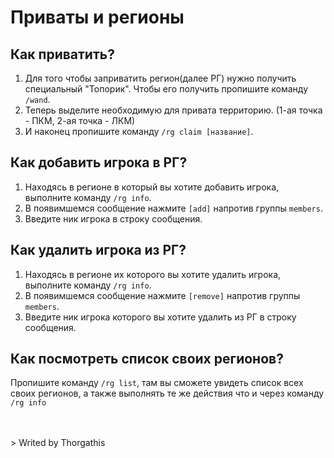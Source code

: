# Приваты и регионы

## Как приватить?

1. Для того чтобы заприватить регион(далее РГ) нужно получить специальный "Топорик". Чтобы его получить пропишите команду ```/wand```.
2. Теперь выделите необходимую для привата территорию. (1-ая точка - ПКМ, 2-ая точка - ЛКМ)
3. И наконец пропишите команду ```/rg claim [название]```.

## Как добавить игрока в РГ?

1. Находясь в регионе в который вы хотите добавить игрока, выполните команду ```/rg info```.
2. В появимшемся сообщение нажмите `[add]` напротив группы `members`.
3. Введите ник игрока в строку сообщения.

## Как удалить игрока из РГ?

1. Находясь в регионе их которого вы хотите удалить игрока, выполните команду ```/rg info```.
2. В появимшемся сообщение нажмите `[remove]` напротив группы `members`.
3. Введите ник игрока которого вы хотите удалить из РГ в строку сообщения.

## Как посмотреть список своих регионов?

Пропишите команду ```/rg list```, там вы сможете увидеть список всех своих регионов, а также выполнять те же действия что и через команду ```/rg info```

<br />
<br />
> Writed by Thorgathis

